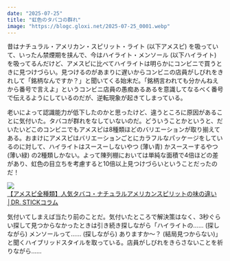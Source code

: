 ```yaml
---
date: "2025-07-25"
title: "虹色のタバコの群れ"
image: "https://blogc.gloxi.net/2025-07-25_0001.webp"
---
```


昔はナチュラル・アメリカン・スピリット・ライト (以下アメスピ) を吸っていて、いったん禁煙期を挟んで、今はハイライト・メンソール (以下ハイライト) を吸ってるんだけど、アメスピに比べてハイライトは明らかにコンビニで買うときに見つけづらい。見つけるのがあまりに遅いからコンビニの店員がしびれをきれして「銘柄なんですか？」と聞いてくる始末だ。「銘柄言われても分かんねえから番号で言えよ」というコンビニ店員の愚痴あるあるを意識してなるべく番号で伝えるようにしているのだが、逆転現象が起きてしまっている。

老いによって認識能力が低下したのかと思ったけど、違うところに原因があることに気付いた。タバコが群れをなしていないのだ。どういうことかというと、だいたいどこのコンビニでもアメスピは8種類ほどのバリエーションが取り揃えてある。おまけにアメスピはバリエーションごとにカラフルなパッケージをしているのに対して、ハイライトはスースーしないやつ (薄い青) かスースーするやつ (薄い緑) の2種類しかない。よって陳列棚においては単純な面積で4倍ほどの差があり、虹色の目立ちを考慮すると10倍以上見つけづらいということだったのだ！

[![](https://blogc.gloxi.net/2025-07-25_0001.webp)](https://blogc.gloxi.net/2025-07-25_0001.webp)<br>
[【アメスピ全種類】人気タバコ・ナチュラルアメリカンスピリットの味の違い│DR. STICKコラム](https://dr-stick.shop/tips/cigarette/american_spirit_tabacco/)

気付いてしまえば当たり前のことだ。気付いたところで解決策はなく、3秒ぐらい探して見つからなかったときは引き続き探しながら「ハイライトの…… (探しながら) メンソールって…… (探しながら) ありますか～？ (結局見つからない)」と聞くハイブリッドスタイルを取っている。店員がしびれをきらさないことを祈りながら……
